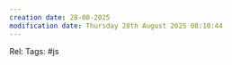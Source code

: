 ```yaml
---
creation date: 28-08-2025
modification date: Thursday 28th August 2025 08:10:44
---
```

Rel:
Tags:  #js
